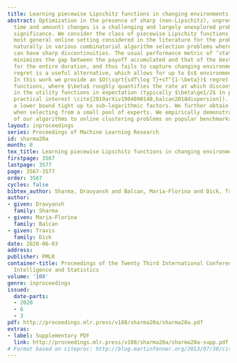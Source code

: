 ```yaml
---
title: Learning piecewise Lipschitz functions in changing environments
abstract: Optimization in the presence of sharp (non-Lipschitz), unpredictable (w.r.t.
  time and amount) changes is a challenging and largely unexplored problem of great
  significance. We consider the class of piecewise Lipschitz functions, which is the
  most general online setting considered in the literature for the problem, and arises
  naturally in various combinatorial algorithm selection problems where utility functions
  can have sharp discontinuities. The usual performance metric of ‘static’ regret
  minimizes the gap between the payoff accumulated and that of the best fixed point
  for the entire duration, and thus fails to capture changing environments. Shifting
  regret is a useful alternative, which allows for up to $s$ environment {\it shifts}.
  In this work we provide an $O(\sqrt{sdT\log T}+sT^{1-\beta})$ regret bound for $\beta$-dispersed
  functions, where $\beta$ roughly quantifies the rate at which discontinuities appear
  in the utility functions in expectation (typically $\beta\ge1/2$ in problems of
  practical interest \cite{2019arXiv190409014B,balcan2018dispersion}). We also present
  a lower bound tight up to sub-logarithmic factors. We further obtain improved bounds
  when selecting from a small pool of experts. We empirically demonstrate a key application
  of our algorithms to online clustering problems on popular benchmarks.
layout: inproceedings
series: Proceedings of Machine Learning Research
id: sharma20a
month: 0
tex_title: Learning piecewise Lipschitz functions in changing environments
firstpage: 3567
lastpage: 3577
page: 3567-3577
order: 3567
cycles: false
bibtex_author: Sharma, Dravyansh and Balcan, Maria-Florina and Dick, Travis
author:
- given: Dravyansh
  family: Sharma
- given: Maria-Florina
  family: Balcan
- given: Travis
  family: Dick
date: 2020-06-03
address: 
publisher: PMLR
container-title: Proceedings of the Twenty Third International Conference on Artificial
  Intelligence and Statistics
volume: '108'
genre: inproceedings
issued:
  date-parts:
  - 2020
  - 6
  - 3
pdf: http://proceedings.mlr.press/v108/sharma20a/sharma20a.pdf
extras:
- label: Supplementary PDF
  link: http://proceedings.mlr.press/v108/sharma20a/sharma20a-supp.pdf
# Format based on citeproc: http://blog.martinfenner.org/2013/07/30/citeproc-yaml-for-bibliographies/
---
```


